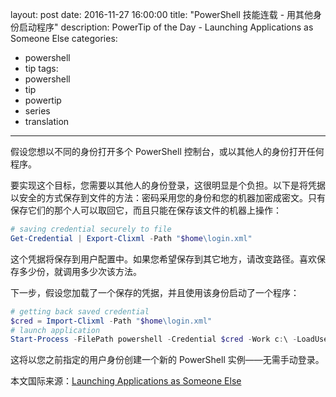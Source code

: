 ﻿layout: post
date: 2016-11-27 16:00:00
title: "PowerShell 技能连载 - 用其他身份启动程序"
description: PowerTip of the Day - Launching Applications as Someone Else
categories:
- powershell
- tip
tags:
- powershell
- tip
- powertip
- series
- translation
---
假设您想以不同的身份打开多个 PowerShell 控制台，或以其他人的身份打开任何程序。

要实现这个目标，您需要以其他人的身份登录，这很明显是个负担。以下是将凭据以安全的方式保存到文件的方法：密码采用您的身份和您的机器加密成密文。只有保存它们的那个人可以取回它，而且只能在保存该文件的机器上操作：

```powershell
# saving credential securely to file
Get-Credential | Export-Clixml -Path "$home\login.xml"
```

这个凭据将保存到用户配置中。如果您希望保存到其它地方，请改变路径。喜欢保存多少份，就调用多少次该方法。

下一步，假设您加载了一个保存的凭据，并且使用该身份启动了一个程序：

```powershell
# getting back saved credential
$cred = Import-Clixml -Path "$home\login.xml"
# launch application
Start-Process -FilePath powershell -Credential $cred -Work c:\ -LoadUserProfile
```

这将以您之前指定的用户身份创建一个新的 PowerShell 实例——无需手动登录。

<!--more-->
本文国际来源：[Launching Applications as Someone Else](http://community.idera.com/powershell/powertips/b/tips/posts/launching-applications-as-someone-else)
